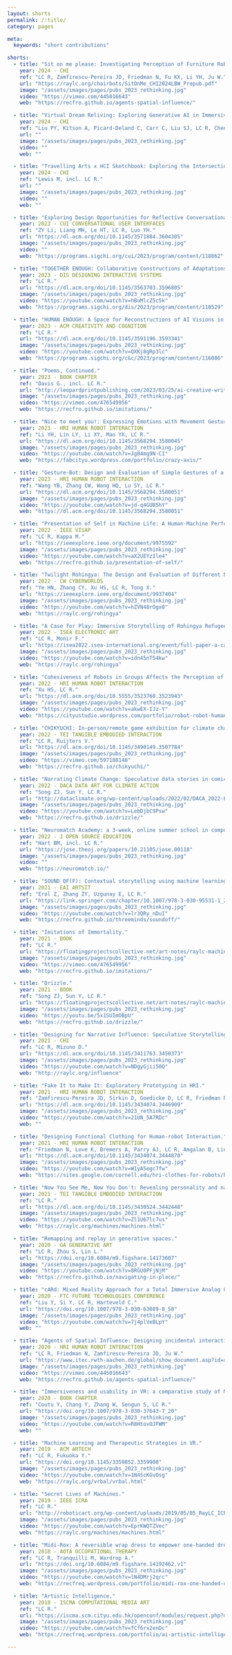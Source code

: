 ```yaml
---
layout: shorts
permalink: /:title/
category: pages

meta:
  keywords: "short contributions"

shorts:
  - title: "Sit on me please: Investigating Perception of Furniture Robotic Movements Using Video Prototyping."
    year: 2024 - CHI
    ref: "LC R, Zamfirescu-Pereira JD, Friedman N, Fu KX, Li YH, Ju W."
    url: "https://raylc.org/chairbots/SitOnMe_CHI2024LBW_Prepub.pdf"
    image: "/assets/images/pages/pubs_2023_rethinking.jpg"
    video: "https://vimeo.com/445016643"
    web: "https://recfro.github.io/agents-spatial-influence/"

  - title: "Virtual Dream Reliving: Exploring Generative AI in Immersive Environment for Dream Re-experiencing."
    year: 2024 - CHI
    ref: "Liu PY, Kitson A, Picard-Deland C, Carr C, Liu SJ, LC R, Chen ZT."
    url: ""
    image: "/assets/images/pages/pubs_2023_rethinking.jpg"
    video: ""
    web: ""

  - title: "Travelling Arts x HCI Sketchbook: Exploring the Intersection Between Artistic Expression and Human-Computer Interaction."
    year: 2024 - CHI
    ref: "Lewis M, incl. LC R."
    url: ""
    image: "/assets/images/pages/pubs_2023_rethinking.jpg"
    video: ""
    web: ""

  - title: "Exploring Design Opportunities for Reflective Conversational Agents to Reduce Compulsive Smartphone Use."
    year: 2023 - CUI CONVERSATIONAL USER INTERFACES
    ref: "ZY Li, Liang MH, Le HT, LC R, Luo YH."
    url: "https://dl.acm.org/doi/10.1145/3571884.3604305"
    image: "/assets/images/pages/pubs_2023_rethinking.jpg"
    video: ""
    web: "https://programs.sigchi.org/cui/2023/program/content/118862"

  - title: "TOGETHER ENOUGH: Collaborative Constructions of Adaptations to Climate Futures."
    year: 2023 - DIS DESIGNING INTERACTIVE SYSTEMS
    ref: "LC R."
    url: "https://dl.acm.org/doi/10.1145/3563703.3596805"
    image: "/assets/images/pages/pubs_2023_rethinking.jpg"
    video: "https://youtube.com/watch?v=hBuMlcZ5c5k"
    web: "https://programs.sigchi.org/dis/2023/program/content/118529"

  - title: "HUMAN ENOUGH: A Space for Reconstructions of AI Visions in Speculative Climate Futures."
    year: 2023 - ACM CREATIVITY AND COGNITION
    ref: "LC R."
    url: "https://dl.acm.org/doi/10.1145/3591196.3593341"
    image: "/assets/images/pages/pubs_2023_rethinking.jpg"
    video: "https://youtube.com/watch?v=QXKj8gRp3lc"
    web: "https://programs.sigchi.org/c&c/2023/program/content/116086"

  - title: "Poems, Continued."
    year: 2023 - BOOK CHAPTER
    ref: "Davis G., incl. LC R."
    url: "http://leopardprintpublishing.com/2023/03/25/ai-creative-writing-anthology-20-authors-share-how-to-use-ai/"
    image: "/assets/images/pages/pubs_2023_rethinking.jpg"
    video: "https://vimeo.com/476549956"
    web: "https://recfro.github.io/imitations/"

  - title: "Nice to meet you!: Expressing Emotions with Movement Gestures and Textual Content in Automatic Handwriting Robots."
    year: 2023 - HRI HUMAN ROBOT INTERACTION
    ref: "Li YH, Lin LY, Li XY, Mao YX, LC R."
    url: "https://dl.acm.org/doi/10.1145/3568294.3580045"
    image: "/assets/images/pages/pubs_2023_rethinking.jpg"
    video: "https://youtube.com/watch?v=Jg84mg9N-CI"
    web: "https://fabcityu.wordpress.com/portfolio/crazy-axis/"

  - title: "Gesture-Bot: Design and Evaluation of Simple Gestures of a Do-it-yourself Telepresence Robot for Remote Communication."
    year: 2023 - HRI HUMAN ROBOT INTERACTION
    ref: "Wang YB, Zhang CW, Wang HQ, Lu SY, LC R."
    url: "https://dl.acm.org/doi/10.1145/3568294.3580051"
    image: "/assets/images/pages/pubs_2023_rethinking.jpg"
    video: "https://youtube.com/watch?v=jd-q4GUB5hY"
    web: "https://dl.acm.org/doi/10.1145/3568294.3580051"

  - title: "Presentation of Self in Machine Life: A Human-Machine Performance."
    year: 2022 - IEEE VISAP
    ref: "LC R, Kappa M."
    url: "https://ieeexplore.ieee.org/document/9975592"
    image: "/assets/images/pages/pubs_2023_rethinking.jpg"
    video: "https://youtube.com/watch?v=aX2UEYzIle4"
    web: "https://recfro.github.io/presentation-of-self/"

  - title: "Twilight Rohingya: The Design and Evaluation of Different Navigation Controls in a Refugee VR Environment."
    year: 2022 - CW CYBERWORLDS
    ref: "Ye HN, Zhang CY, Xu HS, LC R, Tong X."
    url: "https://ieeexplore.ieee.org/document/9937404"
    image: "/assets/images/pages/pubs_2023_rethinking.jpg"
    video: "https://youtube.com/watch?v=hZVN48rOgx0"
    web: "https://raylc.org/rohingya"

  - title: "A Case for Play: Immersive Storytelling of Rohingya Refugee Experience."
    year: 2022 - ISEA ELECTRONIC ART
    ref: "LC R, Monir F."
    url: "https://isea2022.isea-international.org/event/full-paper-a-case-for-play-immersive-storytelling-of-rohingya-refugee-experience/"
    image: "/assets/images/pages/pubs_2023_rethinking.jpg"
    video: "https://youtube.com/watch?v=idn45nT54kw"
    web: "https://raylc.org/rohingya"

  - title: "Cohesiveness of Robots in Groups Affects the Perception of Social Rejection by Human Observers."
    year: 2022 - HRI HUMAN ROBOT INTERACTION
    ref: "Xu HS, LC R."
    url: "https://dl.acm.org/doi/10.5555/3523760.3523943"
    image: "/assets/images/pages/pubs_2023_rethinking.jpg"
    video: "https://youtube.com/watch?v=akwEX-IJz-Y"
    web: "https://cityustudio.wordpress.com/portfolio/robot-robot-human-social-rejection/"

  - title: "CHIKYUCHI: In-person/remote game exhibition for climate change influence."
    year: 2022 - TEI TANGIBLE EMBODIED INTERACTION
    ref: "LC R, Ruijters V."
    url: "https://dl.acm.org/doi/10.1145/3490149.3507784"
    image: "/assets/images/pages/pubs_2023_rethinking.jpg"
    video: "https://vimeo.com/597188148"
    web: "https://recfro.github.io/chikyuchi/"

  - title: "Narrating Climate Change: Speculative data stories in comic form for affecting climate action."
    year: 2022 - DACA DATA ART FOR CLIMATE ACTION
    ref: "Song ZJ, Sun Y, LC R."
    url: "http://dataclimate.org/wp-content/uploads/2022/02/DACA_2022-ProceedingsCatalogue.pdf"
    image: "/assets/images/pages/pubs_2023_rethinking.jpg"
    video: "https://youtube.com/watch?v=LebDjbC9Psw"
    web: "https://recfro.github.io/drizzle/"

  - title: "Neuromatch Academy: a 3-week, online summer school in computational neuroscience."
    year: 2022 - J OPEN SOURCE EDUCATION
    ref: "Hart BM, incl. LC R."
    url: "https://jose.theoj.org/papers/10.21105/jose.00118"
    image: "/assets/images/pages/pubs_2023_rethinking.jpg"
    video: ""
    web: "https://neuromatch.io/"

  - title: "SOUND OF(F): Contextual storytelling using machine learning representations of sound and music."
    year: 2021 - EAI ARTSIT
    ref: "Erol Z, Zhang ZY, Uzgunay E, LC R."
    url: "https://link.springer.com/chapter/10.1007/978-3-030-95531-1_23"
    image: "/assets/images/pages/pubs_2023_rethinking.jpg"
    video: "https://youtube.com/watch?v=lr3QRy_nDuI"
    web: "https://recfro.github.io/threeminds/soundoff/"

  - title: "Imitations of Immortality."
    year: 2021 - BOOK
    ref: "LC R."
    url: "https://floatingprojectscollective.net/art-notes/raylc-machine-human-co-authored-2-new-fp-monographs/"
    image: "/assets/images/pages/pubs_2023_rethinking.jpg"
    video: "https://vimeo.com/476549956"
    web: "https://recfro.github.io/imitations/"

  - title: "Drizzle."
    year: 2021 - BOOK
    ref: "Song ZJ, Sun Y, LC R."
    url: "https://floatingprojectscollective.net/art-notes/raylc-machine-human-co-authored-2-new-fp-monographs/"
    image: "/assets/images/pages/pubs_2023_rethinking.jpg"
    video: "https://youtu.be/5x1SUImOBpU"
    web: "https://recfro.github.io/drizzle/"

  - title: "Designing for Narrative Influence: Speculative Storytelling for Social Good in Times of Public Health and Climate Crises."
    year: 2021 - CHI
    ref: "LC R, Mizuno D."
    url: "https://dl.acm.org/doi/10.1145/3411763.3450373"
    image: "/assets/images/pages/pubs_2023_rethinking.jpg"
    video: "https://youtube.com/watch?v=NDgyGjii50Q"
    web: "http://raylc.org/influence"

  - title: "Fake It to Make It: Exploratory Prototyping in HRI."
    year: 2021 - HRI HUMAN ROBOT INTERACTION
    ref: "Zamfirescu-Pereira JD, Sirkin D, Goedicke D, LC R, Friedman N, Mandel I, Martelaro N, Ju W."
    url: "https://dl.acm.org/doi/10.1145/3434074.3446909"
    image: "/assets/images/pages/pubs_2023_rethinking.jpg"
    video: "https://youtube.com/watch?v=21UN_5A7RDc"
    web: ""

  - title: "Designing Functional Clothing for Human-robot Interaction."
    year: 2021 - HRI HUMAN ROBOT INTERACTION
    ref: "Friedman N, Love K, Bremers A, Parry AJ, LC R, Amgalan B, Liu J, Ju W."
    url: "https://dl.acm.org/doi/10.1145/3434074.3444870"
    image: "/assets/images/pages/pubs_2023_rethinking.jpg"
    video: "https://youtube.com/watch?v=W1yA5egc7fw"
    web: "https://sites.google.com/cornell.edu/hri-clothes-for-robots/home"

  - title: "Now You See Me, Now You Don't: Revealing personality and narratives from playful interactions with machines being watched."
    year: 2021 - TEI TANGIBLE EMBODIED INTERACTION
    ref: "LC R."
    url: "https://dl.acm.org/doi/10.1145/3430524.3442448"
    image: "/assets/images/pages/pubs_2023_rethinking.jpg"
    video: "https://youtube.com/watch?v=Zl1U67lc7us"
    web: "https://raylc.org/machines/machines.html"

  - title: "Remapping and replay in generative spaces."
    year: 2020 - GA GENERATIVE ART
    ref: "LC R, Zhou S, Lin L."
    url: "https://doi.org/10.6084/m9.figshare.14173607"
    image: "/assets/images/pages/pubs_2023_rethinking.jpg"
    video: "https://youtube.com/watch?v=8RGU0PFjNjM"
    web: "https://recfro.github.io/navigating-in-place/"

  - title: "cARd: Mixed Reality Approach for a Total Immersive Analog Game Experience."
    year: 2020 - FTC FUTURE TECHNOLOGIES CONFERENCE
    ref: "Liu Y, Si Y, LC R, Harteveld C."
    url: "https://doi.org/10.1007/978-3-030-63089-8_58"
    image: "/assets/images/pages/pubs_2023_rethinking.jpg"
    video: "https://youtube.com/watch?v=7j4plVeBLpY"
    web: ""

  - title: "Agents of Spatial Influence: Designing incidental interactions with arrangements and gestures."
    year: 2020 - HRI HUMAN ROBOT INTERACTION
    ref: "LC R, Friedman N, Zamfirescu-Pereira JD, Ju W."
    url: "https://www.itec.rwth-aachen.de/global/show_document.asp?id=aaaaaaaaangkias"
    image: "/assets/images/pages/pubs_2023_rethinking.jpg"
    video: "https://vimeo.com/445016643"
    web: "https://recfro.github.io/agents-spatial-influence/"

  - title: "Immersiveness and usability in VR: a comparative study of Monstrum and Fruit Ninja."
    year: 2020 - BOOK CHAPTER
    ref: "Coutu Y, Chang Y, Zhang W, Sengun S, LC R."
    url: "https://doi.org/10.1007/978-3-030-37643-7_20"
    image: "/assets/images/pages/pubs_2023_rethinking.jpg"
    video: "https://youtube.com/watch?v=R8HtovOJFWM"
    web: ""

  - title: "Machine Learning and Therapeutic Strategies in VR."
    year: 2019 - ACM ARTECH
    ref: "LC R, Fukuoka Y."
    url: "https://doi.org/10.1145/3359852.3359908"
    image: "/assets/images/pages/pubs_2023_rethinking.jpg"
    video: "https://youtube.com/watch?v=1N4ScKGvOsg"
    web: "https://raylc.org/vrbal/vrbal.html"

  - title: "Secret Lives of Machines."
    year: 2019 - IEEE ICRA
    ref: "LC R."
    url: "http://roboticart.org/wp-content/uploads/2019/05/05_RayLC_ICRARoboticArt2019_03.pdf"
    image: "/assets/images/pages/pubs_2023_rethinking.jpg"
    video: "https://youtube.com/watch?v=EprKWQTZVec"
    web: "https://raylc.org/machines/machines.html"

  - title: "Midi-Rox: A reversible wrap dress to empower one-handed dressing."
    year: 2018 - AOTA OCCUPATIONAL THERAPY
    ref: "LC R, Tranquilli M, Wardrop A."
    url: "https://doi.org/10.6084/m9.figshare.14192462.v1"
    image: "/assets/images/pages/pubs_2023_rethinking.jpg"
    video: "https://youtube.com/watch?v=lN4DMrj2qrc"
    web: "https://recfreq.wordpress.com/portfolio/midi-rox-one-handed-dressing-for-disability/"

  - title: "Artistic Intelligence."
    year: 2018 - ISCMA COMPUTATIONAL MEDIA ART
    ref: "LC R."
    url: "https://iscma.scm.cityu.edu.hk/openconf/modules/request.php?module=oc_program&action=view.php&id=41&file=1/41.pdf"
    image: "/assets/images/pages/pubs_2023_rethinking.jpg"
    video: "https://youtube.com/watch?v=fCf6rx2enDc"
    web: "https://recfreq.wordpress.com/portfolio/ai-artistic-intelligence/"

---
```

<p></p>